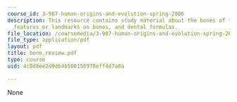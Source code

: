 ```yaml
---
course_id: 3-987-human-origins-and-evolution-spring-2006
description: This resource contains study material about the bones of the human body,
  features or landmarks on bones, and dental formulas.
file_location: /coursemedia/3-987-human-origins-and-evolution-spring-2006/4c8d8ee2d9db4b500156978eff4d7a6a_bone_review.pdf
file_type: application/pdf
layout: pdf
title: bone_review.pdf
type: course
uid: 4c8d8ee2d9db4b500156978eff4d7a6a

---
```

None